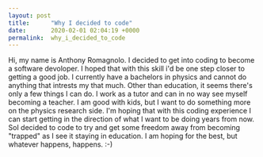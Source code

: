 ```yaml
---
layout: post
title:      "Why I decided to code"
date:       2020-02-01 02:04:19 +0000
permalink:  why_i_decided_to_code
---
```



Hi, my name is Anthony Romagnolo. I decided to get into coding to become a software devoloper. I hoped that with this skill i'd be one step closer to getting a good job. I currently have a bachelors in physics and cannot do anything that intrests my that much. Other than education, it seems there's only a few things I can do. I work as a tutor and can in no way see myself becoming a teacher. I am good with kids, but I want to do something more on the physics research side. I'm hoping that with this coding experience I can start getting in the direction of what I want to be doing years from now. 
SoI decided to code to try and get some freedom away from becoming "trapped" as I see it staying in education. I am hoping for the best, but whatever happens, happens. :-)
